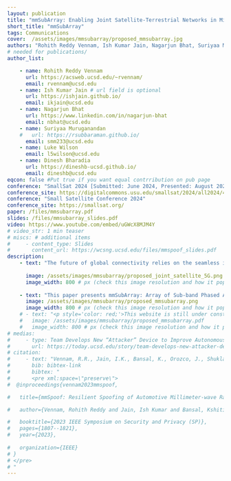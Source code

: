 ```yaml
---
layout: publication
title: "mmSubArray: Enabling Joint Satellite-Terrestrial Networks in Millimeter-wave Band"
short_title: "mmSubArray"
tags: Communications
cover:  /assets/images/mmsubarray/proposed_mmsubarray.jpg
authors: "Rohith Reddy Vennam, Ish Kumar Jain, Nagarjun Bhat, Suriyaa Muruganandan and Dinesh Bharadia"
# needed for publications/
author_list:

    - name: Rohith Reddy Vennam
      url: https://acsweb.ucsd.edu/~rvennam/
      email: rvennam@ucsd.edu
    - name: Ish Kumar Jain # url field is optional
      url: https://ishjain.github.io/
      email: ikjain@ucsd.edu
    - name: Nagarjun Bhat
      url: https://www.linkedin.com/in/nagarjun-bhat
      email: nbhat@ucsd.edu
    - name: Suriyaa Muruganandan
    #   url: https://rsubbaraman.github.io/
      email: smm233@ucsd.edu
    - name: Luke Wilson
      email: l5wilson@ucsd.edu
    - name: Dinesh Bharadia
      url: https://dineshb-ucsd.github.io/
      email: dineshb@ucsd.edu
eqcon: false #Put true if you want equal contrribution on pub page
conference: "SmallSat 2024 [Submitted: June 2024, Presented: August 2024]"
conference_site: https://digitalcommons.usu.edu/smallsat/2024/all2024/41/
conference: "Small Satellite Conference 2024"
conference_site: https://smallsat.org/
paper: /files/mmsubarray.pdf
slides: /files/mmsubarray_slides.pdf
video: https://www.youtube.com/embed/uGWcX8MJM4Y
# video_str: 1 min teaser
# miscs: # additional items
#     - content_type: Slides
#       content_url: https://wcsng.ucsd.edu/files/mmspoof_slides.pdf
description:  
    - text: "The future of global connectivity relies on the seamless integration of satellite and terrestrial networks. With advancements enabling terrestrial devices to directly connect to satellites and the potential of high-speed 5G millimeter-wave links for backhauling ground station data, connecting these networks is more critical than ever. Satellites and ground stations can now act as relays between terrestrial base stations and devices, removing coverage barriers and providing global connectivity. However, the significant spectrum overlap between 27.5 to 30.0 GHz leads to co-channel interference for 5G links, severely degrading efficiency or causing complete link failure. Current approaches, such as distance, frequency, and direction separation, often result in spectrum inefficiency and coverage gaps."
    
      image: /assets/images/mmsubarray/proposed_joint_satellite_5G.png
      image_width: 800 # px (check this image resolution and how it populate on webpage)
      
    - text: "This paper presents mmSubArray: Array of Sub-band Phased Arrays, a novel solution utilizing commercial off-the-shelf phased arrays to achieve full-spectrum utilization and enable joint satellite and terrestrial networks. Through extensive simulations and real-world measurements, we demonstrate the interference challenges and evaluate the efficacy of our approach. Additionally, we have open-sourced our Python simulator and hardware implementation source codes, providing valuable tools for industrial deployment and future research."
      image: /assets/images/mmsubarray/proposed_mmsubarray.png
      image_width: 800 # px (check this image resolution and how it populate on webpage)
    # - text: "<p style='color: red;'>This website is still under construction. Full details will be available after August 3rd, 2024.</p>"
    #   image: /assets/images/mmsubarray/proposed_mmsubarray.pdf
    #   image_width: 800 # px (check this image resolution and how it populate on webpage)
# medias:
#     - type: Team Develops New “Attacker” Device to Improve Autonomous Car Safety
#       url: https://today.ucsd.edu/story/team-develops-new-attacker-device-to-improve-autonomous-car-safety
# citation:
#     - text: "Vennam, R.R., Jain, I.K., Bansal, K., Orozco, J., Shukla, P., Ranganathan, A. and Bharadia, D., 2023, May. mmSpoof: Resilient Spoofing of Automotive Millimeter-wave Radars using Reflect Array. In 2023 IEEE Symposium on Security and Privacy (SP) (pp. 1807-1821). IEEE."
#       bib: bibtex-link
#       bibtex: "
#       <pre xml:space=\"preserve\">
#  @inproceedings{vennam2023mmspoof,

#   title={mmSpoof: Resilient Spoofing of Automotive Millimeter-wave Radars using Reflect Array},

#   author={Vennam, Rohith Reddy and Jain, Ish Kumar and Bansal, Kshitiz and Orozco, Joshua and Shukla, Puja and Ranganathan, Aanjhan and Bharadia, Dinesh},

#   booktitle={2023 IEEE Symposium on Security and Privacy (SP)},
#   pages={1807--1821},
#   year={2023},
  
#   organization={IEEE}
# }
# </pre>
# "
---
```

